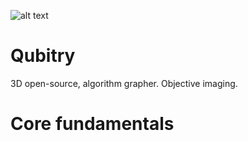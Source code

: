 ![alt text](.src/img.png)

# Qubitry
3D open-source, algorithm grapher. Objective imaging.

# Core fundamentals
